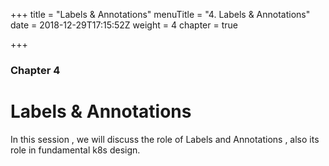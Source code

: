 +++
title = "Labels & Annotations"
menuTitle = "4. Labels & Annotations"
date = 2018-12-29T17:15:52Z
weight = 4
chapter = true

+++

### Chapter 4

# Labels & Annotations

In this session , we will discuss the role of Labels and Annotations , also its role in fundamental k8s design.
